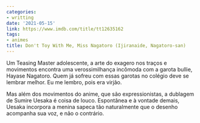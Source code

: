 ```yaml
---
categories:
- writting
date: '2021-05-15'
link: https://www.imdb.com/title/tt12635162
tags:
- animes
title: Don't Toy With Me, Miss Nagatoro (Ijiranaide, Nagatoro-san)
---
```


Um Teasing Master adolescente, a arte do exagero nos traços e movimentos encontra uma verossimilhança incômoda com a garota bullie, Hayase Nagatoro. Quem já sofreu com essas garotas no colégio deve se lembrar melhor. Eu me lembro, pois era virjão.

Mas além dos movimentos do anime, que são expressionistas, a dublagem de Sumire Uesaka é coisa de louco. Espontânea e à vontade demais, Uesaka incorpora a menina sapeca tão naturalmente que o desenho acompanha sua voz, e não o contrário.

